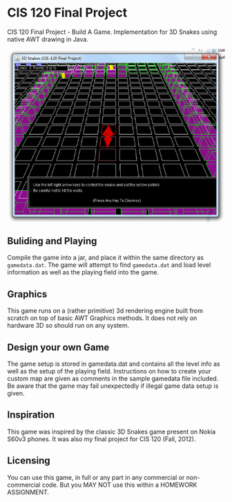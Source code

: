 CIS 120 Final Project
====
CIS 120 Final Project - Build A Game. Implementation for 3D Snakes using native
AWT drawing in Java.

![Demo of Game](https://github.com/jabbany/CIS120FinalProject/blob/master/snakes_screenshot.png?raw=true)

Buliding and Playing
----
Compile the game into a jar, and place it within the same directory as `gamedata.dat`.
The game will attempt to find `gamedata.dat` and load level information as well as the 
playing field into the game.



Graphics
----
This game runs on a (rather primitive) 3d rendering engine built from scratch on top of
 basic AWT Graphics methods. It does not rely on hardware 3D so should run on any system.

Design your own Game
----
The game setup is stored in gamedata.dat and contains all the level info as well as the
setup of the playing field. Instructions on how to create your custom map are given as
comments in the sample gamedata file included. Be aware that the game may fail unexpectedly
if illegal game data setup is given.

Inspiration
----
This game was inspired by the classic 3D Snakes game present on Nokia S60v3 phones.
It was also my final project for CIS 120 (Fall, 2012).

Licensing
----
You can use this game, in full or any part in any commercial or non-commercial code. But
you MAY NOT use this within a HOMEWORK ASSIGNMENT.

